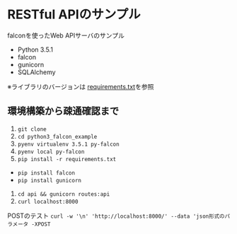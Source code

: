 RESTful APIのサンプル
===


falconを使ったWeb APIサーバのサンプル

* Python 3.5.1
* falcon
* gunicorn
* SQLAlchemy

※ライブラリのバージョンは [requirements.txt](./requirements.txt)を参照


環境構築から疎通確認まで
---

1. `git clone`
1. `cd python3_falcon_example`
1. `pyenv virtualenv 3.5.1 py-falcon`
1. `pyenv local py-falcon`
1. `pip install -r requirements.txt`
  * `pip install falcon`
  * `pip install gunicorn` 
1. `cd api && gunicorn routes:api`
1. `curl localhost:8000`



POSTのテスト
`curl -w '\n' 'http://localhost:8000/' --data 'json形式のパラメータ -XPOST`



<!--
参考
https://impythonist.wordpress.com/2015/09/12/build-massively-scalable-restful-api-with-falcon-and-pypy/
http://qiita.com/yasuhiroki/items/a569d3371a66e365316f
http://qiita.com/makaaso/items/ed00398f1caa9dd83bc7


https://github.com/brandoncazander/pendulum
ディレクトリやファイル構成が参考になりそう


https://github.com/pglass/digaas/blob/066ee26f805cfc58f8353d97a9999b5d0b906b1a/digaas/models.py

http://sbox.hatenablog.jp/entry/2012/03/09/071051

https://github.com/davehalladay/openr-flask-api/blob/45a52b4ca04c63895550653f2e2676a875bad489/models/user.py
https://github.com/davehalladay/openr-flask-api/blob/45a52b4ca04c63895550653f2e2676a875bad489/database.py
-->